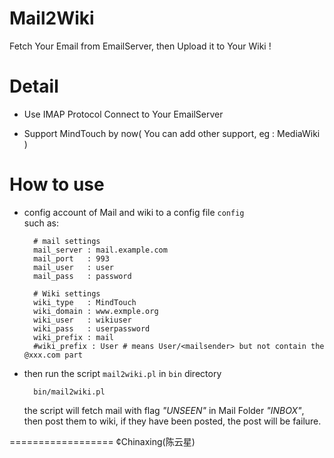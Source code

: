 Mail2Wiki
=========

Fetch Your Email from EmailServer, then Upload it to Your Wiki !

Detail
========

- Use IMAP Protocol Connect to Your EmailServer

- Support MindTouch by now( You can add other support, eg : MediaWiki )

How to use 
==========

- config account of Mail and wiki to a config file ``config``  
  such as:

        # mail settings
        mail_server : mail.example.com
        mail_port   : 993
        mail_user   : user
        mail_pass   : password
        
        # Wiki settings
        wiki_type   : MindTouch
        wiki_domain : www.exmple.org
        wiki_user   : wikiuser
        wiki_pass   : userpassword
        wiki_prefix : mail
        #wiki_prefix : User # means User/<mailsender> but not contain the @xxx.com part
      
- then run the script ``mail2wiki.pl`` in ``bin`` directory  

        bin/mail2wiki.pl

  the script will fetch mail with flag *"UNSEEN"* in Mail Folder *"INBOX"*,  
  then post them to wiki, if they have been posted, the post will be failure.


==================
¢Chinaxing(陈云星)
